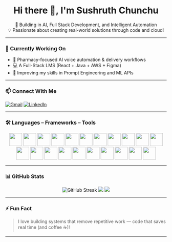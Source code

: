 <h1 align="center">Hi there 👋, I'm Sushruth Chunchu</h1>
<p align="center">
🚀 Building in AI, Full Stack Development, and Intelligent Automation<br>
💡 Passionate about creating real-world solutions through code and cloud!
</p>

---

### 🔧 Currently Working On

- 🔬 Pharmacy-focused AI voice automation & delivery workflows  
- 💻 A Full-Stack LMS (React + Java + AWS + Figma)  
- 🧠 Improving my skills in Prompt Engineering and ML APIs  

---

### 📫 Connect With Me

[![Gmail](https://img.shields.io/badge/Gmail-D14836?style=for-the-badge&logo=gmail&logoColor=white)](mailto:chunchusushruth@gmail.com)
[![LinkedIn](https://img.shields.io/badge/LinkedIn-blue?style=for-the-badge&logo=linkedin&logoColor=white)](https://www.linkedin.com/in/susch/)

---

### 🛠️ Languages – Frameworks – Tools

<p align="center">
<!-- Languages -->
<img src="https://cdn.jsdelivr.net/gh/devicons/devicon/icons/python/python-original.svg" width="40"/>
<img src="https://cdn.jsdelivr.net/gh/devicons/devicon/icons/javascript/javascript-original.svg" width="40"/>
<img src="https://cdn.jsdelivr.net/gh/devicons/devicon/icons/typescript/typescript-original.svg" width="40"/>
<img src="https://cdn.jsdelivr.net/gh/devicons/devicon/icons/java/java-original.svg" width="40"/>
<img src="https://cdn.jsdelivr.net/gh/devicons/devicon/icons/cplusplus/cplusplus-original.svg" width="40"/>
<img src="https://cdn.jsdelivr.net/gh/devicons/devicon/icons/c/c-original.svg" width="40"/>
<!-- Frontend -->
<img src="https://cdn.jsdelivr.net/gh/devicons/devicon/icons/react/react-original.svg" width="40"/>
<img src="https://cdn.jsdelivr.net/gh/devicons/devicon/icons/html5/html5-original.svg" width="40"/>
<img src="https://cdn.jsdelivr.net/gh/devicons/devicon/icons/css3/css3-original.svg" width="40"/>
<img src="https://cdn.jsdelivr.net/gh/devicons/devicon/icons/bootstrap/bootstrap-plain.svg" width="40"/>
<!-- Backend & DB -->
<img src="https://cdn.jsdelivr.net/gh/devicons/devicon/icons/nodejs/nodejs-original.svg" width="40"/>
<img src="https://cdn.jsdelivr.net/gh/devicons/devicon/icons/express/express-original.svg" width="40"/>
<img src="https://cdn.jsdelivr.net/gh/devicons/devicon/icons/mysql/mysql-original.svg" width="40"/>
<img src="https://cdn.jsdelivr.net/gh/devicons/devicon/icons/mongodb/mongodb-original.svg" width="40"/>
<!-- Cloud & DevOps -->
<img src="https://cdn.jsdelivr.net/gh/devicons/devicon/icons/aws/aws-original.svg" width="40"/>
<img src="https://cdn.jsdelivr.net/gh/devicons/devicon/icons/docker/docker-original.svg" width="40"/>
<img src="https://cdn.jsdelivr.net/gh/devicons/devicon/icons/github/github-original.svg" width="40"/>
<img src="https://cdn.jsdelivr.net/gh/devicons/devicon/icons/git/git-original.svg" width="40"/>
<!-- Tools -->
<img src="https://cdn.jsdelivr.net/gh/devicons/devicon/icons/figma/figma-original.svg" width="40"/>
<img src="https://cdn.jsdelivr.net/gh/devicons/devicon/icons/vscode/vscode-original.svg" width="40"/>
<img src="https://cdn.jsdelivr.net/gh/devicons/devicon/icons/jupyter/jupyter-original.svg" width="40"/>
</p>

---

### 📊 GitHub Stats

<p align="center">
  <img src="https://github-readme-streak-stats.herokuapp.com?user=sushruth2580&theme=dark" alt="GitHub Streak"/>
  <img src="https://github-readme-stats.vercel.app/api?username=sushruth2580&show_icons=true&theme=dark"/>
  <img src="https://github-readme-stats.vercel.app/api/top-langs/?username=sushruth2580&layout=compact&theme=dark"/>
</p>

---

### ⚡ Fun Fact
> I love building systems that remove repetitive work — code that saves real time (and coffee ☕)!

---
